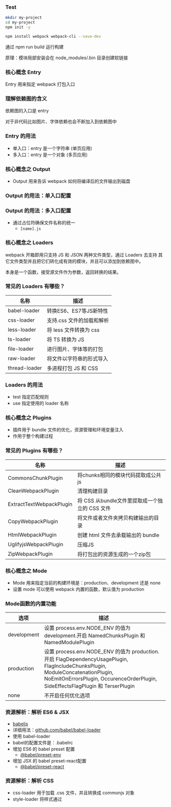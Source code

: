 ### Test

```sh
mkdir my-project
cd my-project
npm init -y

npm install webpack webpack-cli --save-dev
```

通过 npm run build 运行构建

原理：模块局部安装会在 node_modules/.bin 目录创建软链接 

### 核心概念 Entry

Entry 用来指定 webpack 打包入口

### 理解依赖图的含义

依赖图的入口是 entry

对于非代码比如图片、字体依赖也会不断加入到依赖图中

### Entry 的用法
* 单入口：entry 是一个字符串 (单页应用)
* 多入口：entry 是一个对象 (多页应用)

### 核心概念之 Output
* Output 用来告诉 webpack 如何将编译后的文件输出到磁盘

### Output 的用法：单入口配置

### Output 的用法：多入口配置
* 通过占位符确保文件名称的统一
  * `[name].js`

### 核心概念之 Loaders
webpack 开箱即用只支持 JS 和 JSON 两种文件类型，通过 Loaders 去支持
其它文件类型并且把它们转化成有效的模块，并且可以添加到依赖图中。

本身是一个函数，接受源文件作为参数，返回转换的结果。

### 常见的 Loaders 有哪些？
|名称|描述|
|---|----|
|babel-loader|转换ES6、ES7等JS新特性|
|css-loader|支持.css 文件的加载和解析|
|less-loader|将 less 文件转换为 css|
|ts-loader|将 TS 转换为 JS|
|file-loader|进行图片、字体等的打包|
|raw-loader|将文件以字符串的形式导入|
|thread-loader|多进程打包 JS 和 CSS|

### Loaders 的用法
* test 指定匹配规则
* use 指定使用的 loader 名称

### 核心概念之 Plugins
* 插件用于 bundle 文件的优化，资源管理和环境变量注入
* 作用于整个构建过程

### 常见的 Plugins 有哪些？
|名称|描述|
|---|----|
|CommonsChunkPlugin|将chunks相同的模块代码提取成公共js|
|CleanWebpackPlugin|清理构建目录|
|ExtractTextWebpackPlugin|将 CSS 从bundle文件里提取成一个独立的 CSS 文件|
|CopyWebpackPlugin|将文件或者文件夹拷贝构建输出的目录|
|HtmlWebpackPlugin|创建 html 文件去承载输出的 bundle|
|UglifyjsWebpackPlugin|压缩JS|
|ZipWebpackPlugin|将打包出的资源生成的一个zip包|

### 核心概念之 Mode
* Mode 用来指定当前的构建环境是：production、development 还是 none
* 设置 mode 可以使用 webpack 内置的函数，默认值为 production

### Mode函数的内置功能
|选项|描述|
|---|----|
|development|设置 process.env.NODE_ENV 的值为 development.开启 NamedChunksPlugin 和 NamedModulePlugin|
|production|设置 process.env.NODE_ENV 的值为 production.开启 FlagDependencyUsagePlugin, FlagIncludeChunksPlugin, ModuleConcatenationPlugin, NoEmitOnErrorsPlugin, OccurenceOrderPlugin, SideEffectsFlagPlugin 和 TerserPlugin|
|none|不开启任何优化选项|

### 资源解析：解析 ES6 & JSX
* [babeljs](https://babeljs.io/docs/en/)
* 详细用法：[github.com/babel/babel-loader](https://github.com/babel/babel-loader)
* 使用 babel-loader
* babel的配置文件是：.babelrc
* 增加 ES6 的 babel preset 配置
  * [@babel/preset-env](https://babeljs.io/docs/en/babel-preset-env)
* 增加 JSX 的 babel preset-react配置
  * [@babel/preset-react](https://babeljs.io/docs/en/babel-preset-react)

### 资源解析：解析 CSS
* css-loader 用于加载 .css 文件，并且转换成 commonjs 对象
* style-loader 将样式通过 <style> 标签插入到 head 中
* [style-loader](https://github.com/webpack-contrib/style-loader)
* [css-loader](https://github.com/webpack-contrib/css-loader)

### 资源解析：解析 Less 和 Sass
* [less-loader](https://github.com/webpack-contrib/less-loader)
  * The less-loader requires less as peerDependency.
* [sass-loader](https://github.com/webpack-contrib/sass-loader)
  * The sass-loader requires you to install either Node Sass or Dart Sass on your own (more documentation you can find below). 

### 资源解析：解析图片
* [file-loader](https://github.com/webpack-contrib/file-loader)
* 用于处理文件

### 资源解析：解析字体
* file-loader 也可以解析字体

### 资源解析：使用 url-loader
* url-loader 也可以处理图片和字体
* 可以设置较小资源自动 base64
* [url-loader](https://github.com/webpack-contrib/url-loader)

### Webpack 中的文件监听
* 文件监听是在发现源码变化时，自动重新构建出新的输出文件
* webpack 开启监听模式，有两种方式
  * 启动 webpack 命令时，带上 --watch 参数
  * 在配置 webpack.config.js 中设置 watch:true
  * 唯一缺陷：每次需要手动刷新浏览器

### 文件监听的原理分析
* 轮询判断文件的最后编辑时间
* 某个文件发生了变化，并不会立刻告诉监听者，而是先缓存起来，等 aggregateTimeout
```js
module.export = {
  // 默认为 false, 也就是不监听
  watch: true
  // 只有开启监听模式，watchOptions 才有意义
  watchOptions: {
    //默认为空，不监听的文件或文件夹，支持正则匹配
    ignored: /node_modules/,
    //监听到变化后会等 300ms 再去执行，默认 300ms 
    aggregateTimeout: 300,
    // 判断文件是否发生变化是通过不停询问系统指定文件有没有变化实现的，默认每秒问 1000 次
    poll: 1000
  }
}
```

### 热更新: webpack-dev-server
* WDS 不刷新浏览器
* WDS 不输出文件，而是放在内存中
* 使用 HotModuleReplacementPlugin 插件
* [hot-module-replacement](https://webpack.js.org/guides/hot-module-replacement/)

### 热更新: 使用 webpack-dev-middleware
* WDM 将 webpack 输出的文件传输给服务器
* 适用于灵活的定制场景

### 热更新的原理分析
* Webpack Compile: 将 JS 编译成 Bundle
* HMR Server: 将热更新的文件输出给 HMR Runtime
* Bundle Server: 提供文件在浏览器中的访问
* HMR Runtime: 会被注入到浏览器，更新文件变化
* bundle.js: 构建输出的文件

### 什么是文件指纹
* 打包后输出的文件名的后缀
* 版本管理
* 对于没有修改的文件，也可以继续使用

### 文件指纹如何生成
* Hash: 和整个项目的构建相关，只要项目文件有修改，整个项目构建的 hash 值就会更改
* Chunkhash：和 webpack 打包的 chunk 有关，不同的 entry 会有不同的 chunkhash 值
* Contenthash: 根据文件内容来定义 hash，文件内容不变，则 contenthash 不变 

### JS 的文件指纹设置
* 设置 output 的 filename, 使用 [chunkhash]

### CSS 的文件指纹设置
* 设置 MiniCssExtractPlugin 的 filename, 使用 [contenthash]
* [mini-css-extract-plugin](https://github.com/webpack-contrib/mini-css-extract-plugin)

### 图片的文件指纹设置
* 设置 file-loader 的name，使用 [hash]

|占位符名称|含义|
|---|----|
|[ext]|资源后缀名|
|[name]|文件名称|
|[path]|文件的相对路径|
|[folder]|文件所在的文件夹|
|[name]|文件名称|
|[contenthash]|文件的内容hash, 默认是 md5 生成|
|[hash]|文件的内容hash, 默认是 md5 生成|
|[emoji]|一个随机的指代文件内容的 emoj|


### 代码压缩
* HTML 压缩
* CSS 压缩
* JS 压缩

### JS 文件的压缩
* 内置了 uglifyjs-webpack-plugin

### CSS 文件的压缩
* 使用 optimize-css-assets-webpack-plugin
  * [optimize-css-assets-webpack-plugin](https://github.com/NMFR/optimize-css-assets-webpack-plugin)
* 同时使用 cssnano

### html 文件的压缩
* 修改 html-webpack-plugin，设置压缩参数
  * [html-webpack-plugin](https://github.com/jantimon/html-webpack-plugin)

### 自动清理构建目录
* 避免构建前每次都需要手动删除 dist
* 使用 [clean-webpack-plugin](https://github.com/johnagan/clean-webpack-plugin)
  * 默认删除 output 指定的目录

### CSS3 的属性为什么需要前缀？
* Trident(-ms)
* Geko(-moz)
* Webkit(-webkit)
* Presto(-o)

### PostCSS 插件 autoprefixer 自动补齐 CSS3 前缀
* [https://github.com/postcss/postcss](https://github.com/postcss/postcss)
* [https://postcss.org](https://postcss.org)
* 使用 autoprefixer
* 根据 Can I Use 规则[Can I Use](https://caniuse.com)

### rem 是什么？
* W3C 对 rem 的定义：font-size of the root element
* rem 和 px 的对比
  * rem 是相对单位
  * px 是绝对单位

### 移动端 CSS px 自动转换成 rem
* 使用 [px2rem-loader](https://github.com/Jinjiang/px2rem-loader)
* 页面渲染时计算根元素的 font-size 值
  * 可以使用手淘的 [lib-flexible](https://github.com/amfe/lib-flexible) 库

### 资源内联的意义
* 代码层面
  * 页面框架的初始化版本
  * 上报相关打点
  * css 内联避免页面闪动
* 请求层面：减少 HTTP 网络请求
  * 小图片或者字体内联(url-loader)

### HTML 和 JS 的内联
* raw-loader(0.5.1) 内联 html
  * ${ require('raw-loader!./meta.html') }
* raw-loader 内联 js
  * <script>${ require('raw-loader!../../node_modules/lib-flexible/flexible.js') }</script>

### CSS 内联
* 方案一：借助 style-loader
* 方案二：html-inline-css-webpack-plugin

### 多页面应用(MPA)概念
* 每一次页面跳转的时候，后台服务器都会返回一个新的 html 文档，这种类型的网站也就是多页网站，也叫做多页应用。

### 多页面打包思路
* 每个页面对应一个 entry，一个 html-webpack-plugin
* 缺点：每次新增或删除页面需要改 webpack 配置

### 多页面打包通用方案
* 动态获取 entry 和设置 html-webpack-plugin 数量
* 利用 glob.sync 
  * [Glob](https://github.com/isaacs/node-glob)
  * entry: glob.sync(path.join(__dirname, './src/*/index.js')),

### 使用 sourcemap
* 作用：通过 source map 定位到源码
  * source map科普文：[JavaScript Source Map 详解](http://www.ruanyifeng.com/blog/2013/01/javascript_source_map.html)

* 开发环境开启，线上环境关闭
 * 线上排查问题的时候可以将 sourcemap 上传到错误监控系统里面去

### Source map 关键字
* eval: 使用 eval 包裹模块代码
* source map: 产生 .map 文件
* cheap: 不包含列信息
* inline: 将 .map 作为 DataURL 嵌入，不单独生成 .map 文件
* module: 包含 loader 和 sourcemap

### Source Map 类型
[devtool](https://webpack.js.org/configuration/devtool/#devtool)

### 基础库的分离
* 思路：将 react、react-dom 基础包通过 cdn 引入，不打入 bundle 中
* 方法：使用 [html-webpack-externals-plugin](https://github.com/mmiller42/html-webpack-externals-plugin)

### 利用 SplitChunksPlugin 进行公共脚本分离
* Webpack4 内置，替代 CommonsChunkPlugin 插件
* chunks 参数说明
  * async 异步引入的库进行分离（默认）
  * initial 同步引入的库进行分离
  * all 所有引入的库进行分离（推荐）
* [SplitChunksPlugin](https://webpack.js.org/plugins/split-chunks-plugin/)
  * test: 匹配出需要分离的包
  * minChunks: 设置最小引用次数为 2 次
  * minSize：分离的包的体积大小（至少）

### tree shaking(摇树优化)
* 概念：1 个模块可能有多个方法，只要其中的某个方法使用到了
* 则整个文件都会被打到 bundle 里面去，tree shaking 就是
* 只把用到的方法打入 bundle，没用到的方法会 uglify 阶段被擦除掉

* 使用：webpack 默认支持，在 .babelrc 里设置 modules：false 即可
  * production mode 的情况下默认开启

* 要求：必须是 ES6 的语法，CJS 的方式不支持

### DCE(Elimination)
* 代码不会被执行，不可到达
* 代码执行结果不会被用到
* 代码只会影响死变量（只写不读）

### Tree-shaking 原理
* 利用 ES6 模块的特点
  * 只能作为模块顶层的语句出现
  * import 的模块名只能是字符串常量
  * import binding 是 immutable 的
代码擦除：uglify 阶段删除无用代码

### 现象：构建后的代码存在大量闭包代码
* 会导致什么问题
  * 大量函数闭包包裹代码，导致代码体积增大（模块越多越明显）
  * 运行代码时创建的函数作用域越多，内存开销大

### 模块转换分析
* 结论
  * 被 webpack 转换后的模块会带上一层包裹
  * import 会被转换成 __webpack_require

### 进一步分析 webpack 的模块机制
* 打包出来的是一个 IIFE（匿名闭包）
* modules 是一个数组，每一项是一个模块初始化函数
* __webpack_require 用来加载模块，返回 module.exports
* 通过 WEBPACK_REQUIER_METHOD(0) 启动程序

### Scope Hoisting 原理
* 原理：将所有模块的代码按照引用顺序放在一个函数作用域里，然后适当的重命名一些变量以防止变量名的冲突
* 对比：通过 scope hoisting 可以减少函数声明代码和内存开销

### Scope Hoisting 使用
* webpack mode 为 production 默认开启
* 必须是 ES6 语法，CJS 不支持
* new webpack.optimize.ModuleConcatenationPlugin()--> webpack 4 production mode 默认开启

### 代码分割的意义
* 对于大型的 Web 应用来讲，将所有的代码都放在一个文件中显然是不够有效的，特别是当你的某些代码块是在某些特殊的时候才会被使用到。webpack 有个功能是将你的代码分割成 chunks (语块)，当代码运行到需要它们的时候再进行加载。
* 适用场景
  * 抽离相同代码到一个共享块
  * 脚本懒加载，使得初始下载的代码更小

### 懒加载 JS 脚本的方式
* CommonJS: require.entrue
* ES6：动态 import (目前还没有原生支持，需要 babel 转换)

### 如何使用动态 import?
* 安装 babel 插件
* [@babel/plugin-syntax-dynamic-import](https://babeljs.io/docs/en/babel-plugin-syntax-dynamic-import)

### ESLint 如何执行落地？
* 和 CI/CD 系统集成
* 和 webpack 集成

### 本地开发阶段增加 precommit 钩子
* 安装 husky
* 增加 npm script, 通过 lint-staged 增量检查修改的文件

### Webpack 与 ESLint 集成
* 一开始就用了 ESLint
* 使用 eslint-loader, 构建时检查 JS 规范
* [eslint-config-airbnb](https://www.npmjs.com/package/eslint-config-airbnb)
* [eslint-loader](https://github.com/webpack-contrib/eslint-loader)
* [babel-eslint](https://github.com/babel/babel-eslint)

### Webpack 打包库和文件
* webpack 除了可以用来打包应用，也可以用来打包 js
* 实现一个大整数加法库的打包
  * 需要打包压缩版和非压缩版
  * 支持 AMD/CJS/ESM 模块引入
  * 可以直接通过 script 引入
  * library: 指定库的全局变量
  * libraryTarget: 支持库引入的方式
  * [output.libraryTarget](https://webpack.js.org/configuration/output/#outputlibrarytarget)
  * [terser-webpack-plugin](https://github.com/webpack-contrib/terser-webpack-plugin)

### Webpack ssr 打包存在的问题
* 浏览器的全局变量（Node.js 中没有 document, window)
  * 组件适配：将不兼容的组件根据打包环境进行适配
  * 请求适配：将 fetch 或者 ajax 发送请求的写法改成 isomorphic-fetch 或者 axios

* 样式问题（Node.js 无法解析 css）
  * 方案1：服务端打包通过 ignore-loader 忽略掉 CSS 解析
  * 方案2：将 style-loader 替换成 isomorphic-style-loader

### 如何解决样式不显示的问题
* 使用打包出来的浏览器端 html 为模版
* 设置占位符，动态插入组件

### 首屏数据如何处理
* 服务端获取数据
* 替换占位符

### 统计信息 stats
|Preset|Alternative|Description|
|---|----|----|
|"errors-only"|none|只在发生错误时输出|
|"minimal"|none|只在发生错误或有新的编译时输出|
|"none"|false|没有输出|
|"normal"|true|标准输出|
|"verbose"|none|全部输出|

### 如何优化命令行的构建日志
* 使用 [friendly-errors-webpack-plugin](https://github.com/geowarin/friendly-errors-webpack-plugin)
  * success: 构建成功的日志提示
  * warining：构建警告的日志提示
  * error：构建报错的日志提示
* stats 设置成 errors-only


